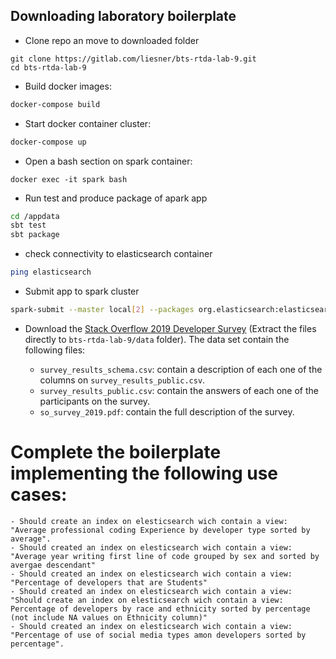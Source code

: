 ## Downloading laboratory boilerplate

- Clone repo an move to downloaded folder
 
```terminal
git clone https://gitlab.com/liesner/bts-rtda-lab-9.git
cd bts-rtda-lab-9
```

- Build docker images:
```bash
docker-compose build
```

- Start docker container cluster:

```bash
docker-compose up
```

- Open a bash section on spark container:
```
docker exec -it spark bash
```


- Run test and produce package of apark app

```bash
cd /appdata
sbt test
sbt package
```


- check connectivity to  elasticsearch container

```bash
ping elasticsearch
```

- Submit app to spark cluster
```bash
spark-submit --master local[2] --packages org.elasticsearch:elasticsearch-spark-20_2.11:7.1.1 --class Main target/scala-2.11/bts-rtda-lab-9_2.11-1.jar /appdata/data/survey_results_public.csv
```


- Download the [Stack Overflow 2019 Developer Survey](https://drive.google.com/open?id=1QOmVDpd8hcVYqqUXDXf68UMDWQZP0wQV) (Extract the files directly to ```bts-rtda-lab-9/data``` folder). The data set contain the following files:
    
    - ```survey_results_schema.csv```: contain a description of each one of the columns on ```survey_results_public.csv```.    
    - ```survey_results_public.csv```: contain the answers of each one of the participants on the survey.  
    - ```so_survey_2019.pdf```: contain the full description of the survey.


# Complete the boilerplate implementing the following use cases:

    - Should create an index on elesticsearch wich contain a view: "Average professional coding Experience by developer type sorted by average".   
    - Should created an index on elesticsearch wich contain a view: "Average year writing first line of code grouped by sex and sorted by avergae descendant"
    - Should created an index on elesticsearch wich contain a view: "Percentage of developers that are Students"
    - Should created an index on elesticsearch wich contain a view: "Should create an index on elesticsearch wich contain a view: Percentage of developers by race and ethnicity sorted by percentage (not include NA values on Ethnicity column)"
    - Should created an index on elesticsearch wich contain a view: "Percentage of use of social media types amon developers sorted by percentage".